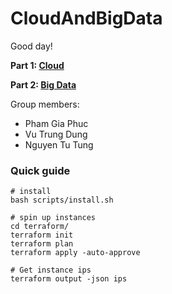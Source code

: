 # CloudAndBigData

Good day!

**Part 1: [Cloud](https://github.com/teabetab/CoursCloudN7)**

**Part 2: [Big Data](https://sd-160040.dedibox.fr/hagimont)**

Group members:
  - Pham Gia Phuc
  - Vu Trung Dung
  - Nguyen Tu Tung


### Quick guide
```shell
# install
bash scripts/install.sh

# spin up instances
cd terraform/
terraform init
terraform plan
terraform apply -auto-approve

# Get instance ips
terraform output -json ips
```